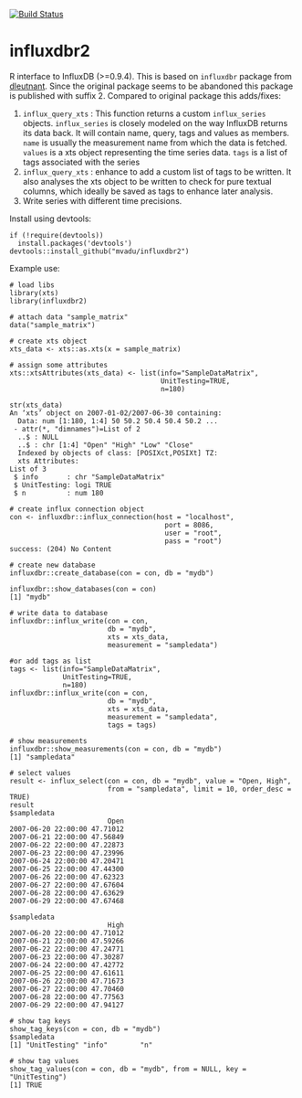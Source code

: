 [![Build Status](https://travis-ci.org/mvadu/influxdbr2.svg?branch=master)](https://travis-ci.org/mvadu/influxdbr2)
# influxdbr2
R interface to InfluxDB (>=0.9.4). This is based on `influxdbr` package from [dleutnant](https://github.com/dleutnant/influxdbr). Since the original package seems to be abandoned this package is published with suffix 2.
Compared to original package this adds/fixes:

1. `influx_query_xts` : This function returns a custom `influx_series` objects. `influx_series` is closely modeled on the way InfluxDB returns its data back. 
It will contain name, query, tags and values as members. `name` is usually the measurement name from which the data is fetched. `values` is a xts object representing the time series data. `tags` is a list of tags associated with the series
2. `influx_query_xts` : enhance to add a custom list of tags to be written. It also analyses the xts object to be written to check for pure textual columns, which ideally be saved as tags to enhance later analysis.
3. Write series with different time precisions. 

Install using devtools:
```
if (!require(devtools))
  install.packages('devtools')
devtools::install_github("mvadu/influxdbr2")
```

Example use:

```
# load libs
library(xts)
library(influxdbr2)
```

```
# attach data "sample_matrix"
data("sample_matrix")

# create xts object
xts_data <- xts::as.xts(x = sample_matrix)

# assign some attributes
xts::xtsAttributes(xts_data) <- list(info="SampleDataMatrix",
                                     UnitTesting=TRUE, 
                                     n=180)

str(xts_data)
An ‘xts’ object on 2007-01-02/2007-06-30 containing:
  Data: num [1:180, 1:4] 50 50.2 50.4 50.4 50.2 ...
 - attr(*, "dimnames")=List of 2
  ..$ : NULL
  ..$ : chr [1:4] "Open" "High" "Low" "Close"
  Indexed by objects of class: [POSIXct,POSIXt] TZ: 
  xts Attributes:  
List of 3
 $ info       : chr "SampleDataMatrix"
 $ UnitTesting: logi TRUE
 $ n          : num 180
```

```
# create influx connection object
con <- influxdbr::influx_connection(host = "localhost",
                                      port = 8086,
                                      user = "root",
                                      pass = "root")
success: (204) No Content

# create new database
influxdbr::create_database(con = con, db = "mydb")

influxdbr::show_databases(con = con)
[1] "mydb" 

# write data to database
influxdbr::influx_write(con = con, 
                        db = "mydb",
                        xts = xts_data, 
                        measurement = "sampledata")
						
#or add tags as list
tags <- list(info="SampleDataMatrix",
			 UnitTesting=TRUE, 
			 n=180)									 
influxdbr::influx_write(con = con, 
                        db = "mydb",
                        xts = xts_data, 
                        measurement = "sampledata",
						tags = tags)

# show measurements
influxdbr::show_measurements(con = con, db = "mydb")
[1] "sampledata"

# select values
result <- influx_select(con = con, db = "mydb", value = "Open, High", 
                        from = "sampledata", limit = 10, order_desc = TRUE)
result
$sampledata
                        Open
2007-06-20 22:00:00 47.71012
2007-06-21 22:00:00 47.56849
2007-06-22 22:00:00 47.22873
2007-06-23 22:00:00 47.23996
2007-06-24 22:00:00 47.20471
2007-06-25 22:00:00 47.44300
2007-06-26 22:00:00 47.62323
2007-06-27 22:00:00 47.67604
2007-06-28 22:00:00 47.63629
2007-06-29 22:00:00 47.67468

$sampledata
                        High
2007-06-20 22:00:00 47.71012
2007-06-21 22:00:00 47.59266
2007-06-22 22:00:00 47.24771
2007-06-23 22:00:00 47.30287
2007-06-24 22:00:00 47.42772
2007-06-25 22:00:00 47.61611
2007-06-26 22:00:00 47.71673
2007-06-27 22:00:00 47.70460
2007-06-28 22:00:00 47.77563
2007-06-29 22:00:00 47.94127

# show tag keys
show_tag_keys(con = con, db = "mydb")
$sampledata
[1] "UnitTesting" "info"        "n" 

# show tag values
show_tag_values(con = con, db = "mydb", from = NULL, key = "UnitTesting")
[1] TRUE
